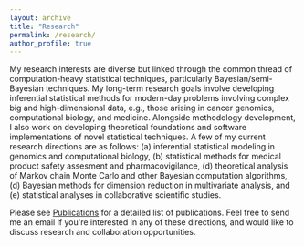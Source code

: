 ```yaml
---
layout: archive
title: "Research"
permalink: /research/
author_profile: true
---
```


My research interests are diverse but linked through the common thread of computation-heavy statistical techniques, particularly Bayesian/semi-Bayesian techniques. My long-term research goals involve developing inferential statistical methods for modern-day problems involving complex big and high-dimensional data, e.g., those arising in cancer genomics, computational biology, and medicine. Alongside methodology development, I also work on developing theoretical foundations and software implementations of novel statistical techniques. A few of my current research directions are as follows: (a) inferential statistical modeling in genomics and computational biology, (b) statistical methods for medical product safety assesment and pharmacovigilance, (d) theoretical analysis of Markov chain Monte Carlo and other Bayesian computation algorithms, (d) Bayesian methods for dimension reduction in multivariate analysis, and (e) statistical analyses in collaborative scientific studies. 

Please see [Publications](https://c7rishi.github.io/publications/) for a detailed list of publications. Feel free to send me an email if you're interested in any of these directions, and would like to discuss research and collaboration opportunities.  


